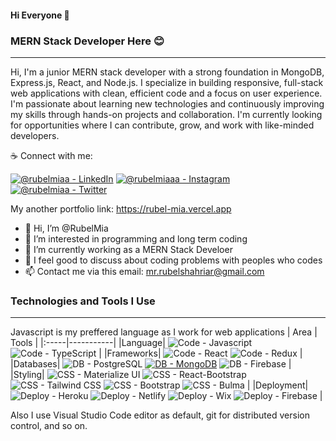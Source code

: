#### Hi Everyone 👋
### MERN Stack Developer Here 😊
***
Hi, I'm a junior MERN stack developer with a strong foundation in MongoDB, Express.js, React, and Node.js. I specialize in building responsive, full-stack web applications with clean, efficient code and a focus on user experience. I'm passionate about learning new technologies and continuously improving my skills through hands-on projects and collaboration. I'm currently looking for opportunities where I can contribute, grow, and work with like-minded developers.

☕ Connect with me: 

[![@rubelmiaa - LinkedIn](https://img.shields.io/badge/mrrubelmia-LinkedIn-2bbc8a?logo=linkedin&logoColor=white)](https://www.linkedin.com/in/rubeldev/)
[![@rubelmiaaa - Instagram](https://img.shields.io/badge/mdrubelshahriar-Instagram-2bbc8a?logo=instagram&logoColor=white)](https://www.instagram.com/rubelmdev/)
[![@rubelmiaa - Twitter](https://img.shields.io/badge/%40RubelShr-Twitter-2bbc8a?logo=twitter&logoColor=white)](https://twitter.com/rubelmdev)

My another portfolio link: https://rubel-mia.vercel.app

- 👋 Hi, I’m @RubelMia
- 👀 I’m interested in programming and long term coding
- 🌱 I’m currently working as a MERN Stack Develoer
- 💞️ I feel good to discuss about coding problems with peoples who codes
- 📫 Contact me via this email: mr.rubelshahriar@gmail.com

### Technologies and Tools I Use
***
Javascript is my preffered language as I work for web applications
| Area | Tools |
|:-----|-----------|
|Language| ![Code - Javascript](https://img.shields.io/badge/Code-Javascript-2bbc8a?logo=javascript&logoColor=white) ![Code - TypeScript](https://img.shields.io/badge/Code-TypeScript-2bbc8a?logo=typescript&logoColor=white) |
|Frameworks| ![Code - React](https://img.shields.io/badge/Code-React-2bbc8a?logo=react&logoColor=white) ![Code - Redux](https://img.shields.io/badge/Code-Redux-2bbc8a?logo=redux&logoColor=white) |
|Databases| ![DB - PostgreSQL](https://img.shields.io/badge/DB-PostgreSQL-2bbc8a?logo=postgresql&logoColor=white) [![DB - MongoDB](https://img.shields.io/badge/DB-MongoDB-2bbc8a?logo=MongoDB&logoColor=white)](https://) ![DB - Firebase](https://img.shields.io/badge/DB-Firebase-2bbc8a?logo=firebase&logoColor=white) |
|Styling| ![CSS - Materialize UI](https://img.shields.io/badge/CSS-Materialize_UI-2bbc8a?logo=mui&logoColor=white) ![CSS - React-Bootstrap](https://img.shields.io/badge/CSS-React--Bootstrap-2bbc8a?logo=bootstrap&logoColor=white) ![CSS - Tailwind CSS](https://img.shields.io/badge/CSS-Tailwind_CSS-2bbc8a?logo=tailwindcss&logoColor=white) ![CSS - Bootstrap](https://img.shields.io/badge/CSS-Bootstrap-2bbc8a?logo=bootstrap&logoColor=white) ![CSS - Bulma](https://img.shields.io/badge/CSS-Bulma-2bbc8a?logo=bulma&logoColor=white) |
|Deployment| ![Deploy - Heroku](https://img.shields.io/badge/Deploy-Heroku-2bbc8a?logo=heroku&logoColor=white) ![Deploy - Netlify](https://img.shields.io/badge/Deploy-Netlify-2bbc8a?logo=netlify&logoColor=white) ![Deploy - Wix](https://img.shields.io/badge/Deploy-Wix-2bbc8a?logo=wix&logoColor=white) ![Deploy - Firebase](https://img.shields.io/badge/Deploy-Firebase-2bbc8a?logo=firebase&logoColor=white) |

Also I use Visual Studio Code editor as default, git for distributed version control, and so on.

<!---
RubelShahriar/RubelShahriar is a ✨ special ✨ repository because its `README.md` (this file) appears on your GitHub profile.
You can click the Preview link to take a look at your changes.
--->
